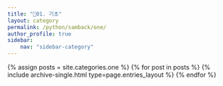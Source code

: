 ```yaml
---
title: "🌴01. 기초"
layout: category
permalink: /python/samback/one/
author_profile: true
sidebar:
    nav: "sidebar-category"
---
```


{% assign posts = site.categories.one %}
{% for post in posts %} {% include archive-single.html type=page.entries_layout %} {% endfor %}
